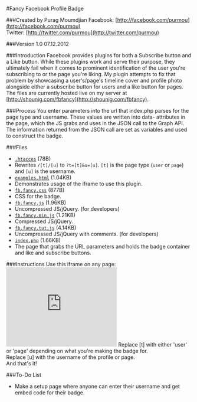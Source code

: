#Fancy Facebook Profile Badge

###Created by Purag Moumdjian
Facebook: [http://facebook.com/purmou](http://facebook.com/purmou) <br>
Twitter: [http://twitter.com/purmou](http://twitter.com/purmou)
    
###Version 1.0
07.12.2012
    
###Introduction
Facebook provides plugins for both a Subscribe button and a Like button. While these plugins work and serve their purpose, they ultimately fail when it comes to prominent identification of the user you're subscribing to or the page you're liking. My plugin attempts to fix that problem by showcasing a user's/page's timeline cover and profile photo alongside either a subscribe button for users and a like button for pages. <br>
The files are currently hosted live on my server at [http://shounig.com/fbfancy](http://shounig.com/fbfancy).
    
###Process
You enter parameters into the url that index.php parses for the page type and username. These values are written into data- attributes in the page, which the JS grabs and uses in the JSON call to the Graph API. The information returned from the JSON call are set as variables and used to construct the badge.
  
###Files
- [`.htacces`](FBBadge/.htaccess) (78B)
 - Rewrites `/[t]/[u]` to `?t=[t]&u=[u]`. `[t]` is the page type (`user` or `page`) and `[u]` is the username.
- [`examples.html`](FBBadge/example.html) (1.04KB)
 - Demonstrates usage of the iframe to use this plugin.
- [`fb.fancy.css`](FBBadge/fb.fancy.css) (877B)
 - CSS for the badge.
- [`fb.fancy.js`](FBBadge/fb.fancy.js) (1.96KB)
 - Uncompressed JS/jQuery. (for developers)
- [`fb.fancy.min.js`](FBBadge/fb.fancy.min.js) (1.21KB)
 - Compressed JS/jQuery.
- [`fb.fancy.tut.js`](FBBadge/fb.fancy.tut.js) (4.14KB)
 - Uncompressed JS/jQuery with comments. (for developers)
- [`index.php`](FBBadge/index.php) (1.66KB)
 - The page that grabs the URL parameters and holds the badge container and like and subscribe buttons.
    
###Instructions
Use this iframe on any page:
    <code><iframe src="http://shounig.com/fbfancy/[t]/[u]" scrolling="no" frameborder="0" style="border:none;width:300px;height:215px;" allowTransparency="true"></iframe></code>
Replace [t] with either 'user' or 'page' depending on what you're making the badge for.<br>
Replace [u] with the username of the profile or page.<br>
And that's it!
    
###To-Do List
- Make a setup page where anyone can enter their username and get embed code for their badge.